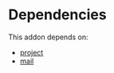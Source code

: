 # Dependencies

This addon depends on:

- [project](https://github.com/bringout/oca-ocb-project/tree/0d1c7433d529f82be405546874765eaabd2dfdb6/odoo-bringout-oca-ocb-project)
- [mail](https://github.com/bringout/oca-ocb-core/tree/e9ca19c0c154b94934ea86258814c560c4e016f4/odoo-bringout-oca-ocb-mail)
